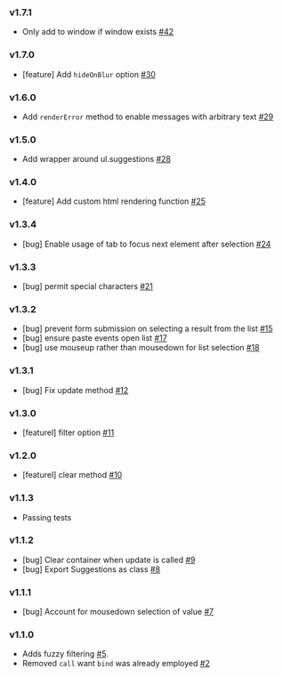 ### v1.7.1
- Only add to window if window exists [#42](https://github.com/tristen/suggestions/pull/42)

### v1.7.0
- [feature] Add `hideOnBlur` option [#30](https://github.com/tristen/suggestions/pull/30)

### v1.6.0
- Add `renderError` method to enable messages with arbitrary text [#29](https://github.com/tristen/suggestions/pull/29)

### v1.5.0
- Add wrapper around ul.suggestions [#28](https://github.com/tristen/suggestions/pull/28)

### v1.4.0
- [feature] Add custom html rendering function [#25](https://github.com/tristen/suggestions/pull/25)

### v1.3.4

- [bug] Enable usage of tab to focus next element after selection [#24](https://github.com/tristen/suggestions/pull/24)

### v1.3.3

- [bug] permit special characters [#21](https://github.com/tristen/suggestions/pull/21)

### v1.3.2

- [bug] prevent form submission on selecting a result from the list [#15](https://github.com/tristen/suggestions/pull/15)
- [bug] ensure paste events open list [#17](https://github.com/tristen/suggestions/pull/17)
- [bug] use mouseup rather than mousedown for list selection [#18](https://github.com/tristen/suggestions/pull/18)

### v1.3.1

- [bug] Fix update method [#12](https://github.com/tristen/suggestions/pull/12)

### v1.3.0

- [featurel] filter option [#11](https://github.com/tristen/suggestions/pull/11)

### v1.2.0

- [featurel] clear method [#10](https://github.com/tristen/suggestions/pull/10)

### v1.1.3

- Passing tests

### v1.1.2

- [bug] Clear container when update is called [#9](https://github.com/tristen/suggestions/pull/9)
- [bug] Export Suggestions as class [#8](https://github.com/tristen/suggestions/issues/8)

### v1.1.1

- [bug] Account for mousedown selection of value [#7](https://github.com/tristen/suggestions/pull/7)

### v1.1.0

- Adds fuzzy filtering [#5](https://github.com/tristen/suggestions/pull/5).
- Removed `call` want `bind` was already employed [#2](https://github.com/tristen/suggestions/issues/2)
